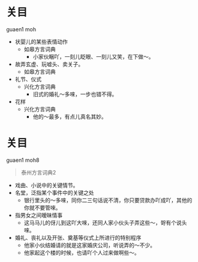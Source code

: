 # 关目
guaen1 moh
+ 状婴儿的某些表情动作
  * 如皋方言词典
    - 小家伙睏吖，一刻儿眨眼、一刻儿又笑，在下做～。
+ 故弄玄虚、玩嘘头、卖关子。
  * 如皋方言词典
+ 礼节、仪式
  * 兴化方言词典
    - 旧式的婚礼～多唻，一步也错不得。
+ 花样
  * 兴化方言词典
    - 他的～最多，有点儿真名其妙。


# 关目
guaen1 moh8
> 泰州方言词典2
- 戏曲、小说中的关键情节。
- 名堂，泛指某个事件中的关键之处
  - 银行里头的～多唻，同你二三句话说不清，你只要贷款办吖成吖，其他的你就不要管唻。
- 指男女之间暧昧情事
  - 这马马儿的伢儿到这吖大唻，还同人家小伙头子弄这些～，哿有个说头唻。
- 婚礼、丧礼以及开张、奠基等仪式上所进行的特别程序
  - 他家小伙结婚请的就是这家婚庆公司，听说弄的～不少。
  - 他家起这个楼的时候，也请吖个人过来做啊些～。